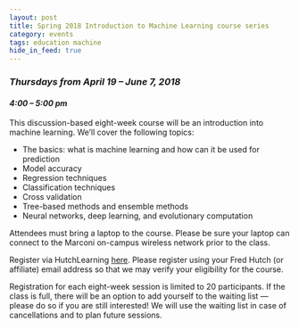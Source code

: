 ```yaml
---
layout: post
title: Spring 2018 Introduction to Machine Learning course series
category: events
tags: education machine
hide_in_feed: true
---
```


### *Thursdays from April 19 &ndash; June 7, 2018*

#### *4:00 &ndash; 5:00 pm*

This discussion-based eight-week course will be an introduction into machine learning. We’ll cover the following topics: 

- The basics: what is machine learning and how can it be used for prediction 
- Model accuracy
- Regression techniques
- Classification techniques
- Cross validation
- Tree-based methods and ensemble methods
- Neural networks, deep learning, and evolutionary computation 

Attendees must bring a laptop to the course. Please be sure your laptop can connect to the Marconi on-campus wireless network prior to the class.

Register via HutchLearning [here](https://centernet.fredhutch.org/cn/u/training/access-hutch-learning.html).
Please register using your Fred Hutch (or affiliate) email address so that we may verify your eligibility for the course.

Registration for each eight-week session is limited to 20 participants. If the class is full, there will be an option to add yourself to the waiting list — please do so if you are still interested! We will use the waiting list in case of cancellations and to plan future sessions.
